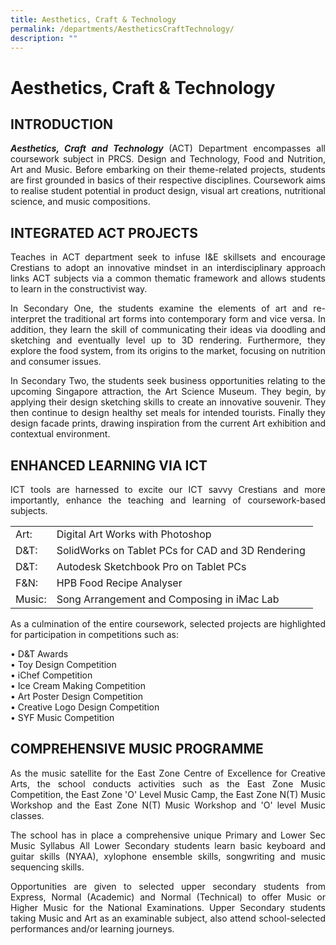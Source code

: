 ```yaml
---
title: Aesthetics, Craft & Technology
permalink: /departments/AestheticsCraftTechnology/
description: ""
---
```

<h1>Aesthetics, Craft &amp; Technology</h1>

<h2>INTRODUCTION</h2>

<p align="justify"><strong><em>Aesthetics, Craft and Technology </em></strong>(ACT) Department encompasses all coursework subject in PRCS. Design and Technology, Food and Nutrition, Art and Music. Before embarking on their theme-related projects, students are first grounded in basics of their respective disciplines. Coursework aims to realise student potential in product design, visual art creations, nutritional science, and music compositions.</p>
</div>
</div>
<div>
<h2>INTEGRATED ACT PROJECTS</h2>
<div>
<p align="justify">Teaches in ACT department seek to infuse I&amp;E skillsets and encourage Crestians to adopt an innovative mindset in an interdisciplinary approach links ACT subjects via a common thematic framework and allows students to learn in the constructivist way.</p>
<p align="justify">In Secondary One, the students examine the elements of art and re-interpret the traditional art forms into contemporary form and vice versa. In addition, they learn the skill of communicating their ideas via doodling and sketching and eventually level up to 3D rendering. Furthermore, they explore the food system, from its origins to the market, focusing on nutrition and consumer issues.</p>
<p align="justify">In Secondary Two, the students seek business opportunities relating to the upcoming Singapore attraction, the Art Science Museum. They begin, by applying their design sketching skills to create an innovative souvenir. They then continue to design healthy set meals for intended tourists. Finally they design facade prints, drawing inspiration from the current Art exhibition and contextual environment.&nbsp;</p>
</div>
</div>
<div>
<h2>ENHANCED LEARNING VIA ICT</h2>
<div>
<p align="justify">ICT tools are harnessed to excite our ICT savvy Crestians and more importantly, enhance the teaching and learning of coursework-based subjects.</p>
<table border="0" cellspacing="0" cellpadding="5">
<tbody>
<tr>
<td>Art:</td>
<td>Digital Art Works with Photoshop</td>
</tr>
<tr>
<td>D&amp;T:&nbsp;</td>
<td>SolidWorks on Tablet PCs for CAD and 3D Rendering&nbsp;</td>
</tr>
<tr>
<td>D&amp;T:&nbsp;</td>
<td>Autodesk Sketchbook Pro on Tablet PCs</td>
</tr>
<tr>
<td>F&amp;N:&nbsp;</td>
<td>HPB Food Recipe Analyser</td>
</tr>
<tr>
<td>Music:</td>
<td>Song Arrangement and Composing in iMac Lab</td>
</tr>
</tbody>
</table>
<div>
<p align="justify">As a culmination of the entire coursework, selected projects are highlighted for participation in competitions such as:</p>
<div>&bull; D&amp;T Awards&nbsp;</div>
<div>&bull; Toy Design Competition</div>
<div>&bull; iChef Competition</div>
<div>&bull; Ice Cream Making Competition</div>
<div>&bull; Art Poster Design Competition</div>
<div>
<div>&bull; Creative Logo Design Competition</div>
<div>&bull; SYF Music Competition</div>
</div>
</div>
</div>
</div>
<div>
<h2>COMPREHENSIVE MUSIC PROGRAMME</h2>
<div>
<p align="justify">As the music satellite for the East Zone Centre of Excellence for Creative Arts, the school conducts activities such as the East Zone Music Competition, the East Zone 'O' Level Music Camp, the East Zone N(T) Music Workshop and the East Zone N(T) Music Workshop and 'O' level Music classes.</p>
<p align="justify">The school has in place a comprehensive unique Primary and Lower Sec Music Syllabus All Lower Secondary students learn basic keyboard and guitar skills (NYAA), xylophone ensemble skills, songwriting and music sequencing skills.</p>
<p align="justify">Opportunities are given to selected upper secondary students from Express, Normal (Academic) and Normal (Technical) to offer Music or Higher Music for the National Examinations. Upper Secondary students taking Music and Art as an examinable subject, also attend school-selected performances and/or learning journeys.</p>
</div>
</div>